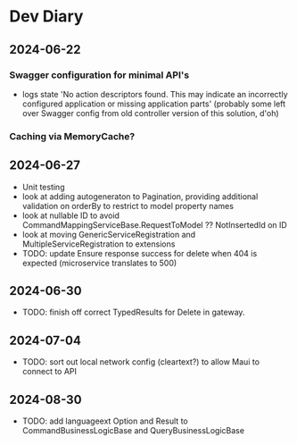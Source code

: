 # Dev Diary

## 2024-06-22

### Swagger configuration for minimal API's

- logs state 'No action descriptors found. This may indicate an incorrectly configured application or missing application parts'
  (probably some left over Swagger config from old controller version of this solution, d'oh)

### Caching via MemoryCache?

## 2024-06-27

- Unit testing
- look at adding autogeneraton to Pagination, providing additional validation on orderBy to restrict to model property names
- look at nullable ID to avoid CommandMappingServiceBase.RequestToModel ?? NotInsertedId on ID
- look at moving GenericServiceRegistration and MultipleServiceRegistration to extensions
- TODO: update Ensure response success for delete when 404 is expected (microservice translates to 500)

## 2024-06-30

- TODO: finish off correct TypedResults for Delete in gateway.

## 2024-07-04

- TODO: sort out local network config (cleartext?) to allow Maui to connect to API

## 2024-08-30

- TODO: add languageext Option<T> and Result<T> to CommandBusinessLogicBase<TModel> and QueryBusinessLogicBase<TModel>